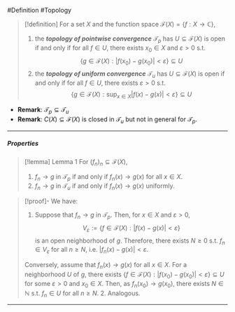 #Definition #Topology 

> [!definition]
> For a set $X$ and the function space $\mathcal{F}(X)=\{ f:X\to \mathbb{C} \}$,
> 1. the ***topology of pointwise convergence*** $\mathcal{T}_{p}$ has $U\subseteq \mathcal{F}(X)$ is open if and only if for all $f\in U$, there exists $x_{0}\in X$ and $\varepsilon >0$ s.t. $$\{ g\in \mathcal{F}(X):\left| f(x_{0})-g(x_{0}) \right| <\varepsilon \}\subseteq U$$
> 2. the ***topology of uniform convergence*** $\mathcal{T}_{u}$ has $U\subseteq \mathcal{F}(X)$ is open if and only if for all $f\in U$, there exists $\varepsilon >0$ s.t. $$\{ g\in \mathcal{F}(X):\sup_{x\in X}\left| f(x)-g(x) \right| <\varepsilon \}\subseteq U$$
- **Remark**: $\mathcal{T}_{p}\subseteq \mathcal{T}_{u}$
- **Remark**: $C(X)\subseteq \mathcal{F}(X)$  is closed in $\mathcal{T}_{u}$ but not in general for $\mathcal{T}_{p}$.
---
##### Properties
> [!lemma] Lemma 1
> For $(f_{n})_{n}\subseteq \mathcal{F}(X)$, 
> 1. $f_{n}\to g$ in $\mathcal{T}_{p}$ if and only if $f_{n}(x)\to g(x)$ for all $x\in X$.
> 2. $f_{n}\to g$ in $\mathcal{T}_{u}$ if and only if $f_{n}(x)\to g(x)$ uniformly.

> [!proof]-
> We have:
> 1. Suppose that $f_{n}\to g$ in $\mathcal{T}_{p}$. Then, for $x\in X$ and $\varepsilon>0$, $$V_{\varepsilon}:=\{ f\in \mathcal{F}(X):\left| f(x)-g(x) \right| <\varepsilon \}$$is an open neighborhood of $g$. Therefore, there exists $N\geq 0$ s.t. $f_{n}\in V_{\varepsilon}$ for all $n\geq N$, i.e. $\left| f_{n}(x)-g(x) \right|<\varepsilon$. 
> 	
> 	Conversely, assume that $f_{n}(x)\to g(x)$ for all $x\in X$. For a neighborhood $U$ of $g$, there exists $\{ f\in \mathcal{F}(X):\left| f(x_{0})-g(x_{0}) \right|<\varepsilon \}\subseteq U$ for some $\varepsilon>0$ and $x_{0}\in X$. Then, as $f_{n}(x_{0})\to g(x_{0})$, there exists $N\in \mathbb{N}$ s.t. $f_{n}\in U$ for all $n\geq N$.
> 2. Analogous.
---